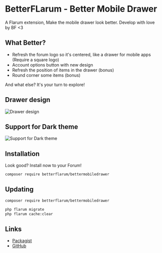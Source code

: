 # BetterFLarum - Better Mobile Drawer

A Flarum extension, Make the mobile drawer look better. Develop with love by BF <3

## What Better?
- Refresh the forum logo so it's centered, like a drawer for mobile apps (Require a square logo)
- Account options button with new design
- Refresh the position of items in the drawer (bonus)
- Round corner some items (bonus)

And what else? It's your turn to explore!
## Drawer design

![Drawer design](https://github.com/betterflarum/bettermobiledrawer/assets/143252203/a7ba63a6-5f40-41e3-8e73-f3983897fabe)
## Support for Dark theme
![Support for Dark theme](https://github.com/betterflarum/bettermobiledrawer/assets/143252203/b8db35ed-963b-457f-86d6-05ec23faaf51)


## Installation

Look good? Install now to your Forum!

```sh
composer require betterflarum/bettermobiledrawer
```

## Updating

```sh
composer require betterflarum/bettermobiledrawer

php flarum migrate
php flarum cache:clear
```

## Links

- [Packagist](https://packagist.org/packages/betterflarum/bettermobiledrawer)
- [GitHub](https://github.com/betterflarum/bettermobiledrawer)
